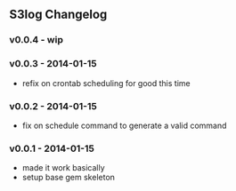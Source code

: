 S3log Changelog
-------------------

### v0.0.4 - wip


### v0.0.3 - 2014-01-15

* refix on crontab scheduling for good this time

### v0.0.2 - 2014-01-15

* fix on schedule command to generate a valid command

### v0.0.1 - 2014-01-15

* made it work basically
* setup base gem skeleton
